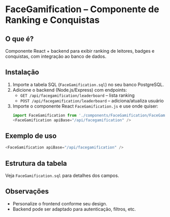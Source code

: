 # FaceGamification – Componente de Ranking e Conquistas

## O que é?
Componente React + backend para exibir ranking de leitores, badges e conquistas, com integração ao banco de dados.

## Instalação
1. Importe a tabela SQL (`FaceGamification.sql`) no seu banco PostgreSQL.
2. Adicione o backend (Node.js/Express) com endpoints:
   - `GET /api/facegamification/leaderboard` – lista ranking
   - `POST /api/facegamification/leaderboard` – adiciona/atualiza usuário
3. Importe o componente React `FaceGamification.js` e use onde quiser:
   ```js
   import FaceGamification from './components/FaceGamification/FaceGamification';
   <FaceGamification apiBase="/api/facegamification" />
   ```

## Exemplo de uso
```js
<FaceGamification apiBase="/api/facegamification" />
```

## Estrutura da tabela
Veja `FaceGamification.sql` para detalhes dos campos.

## Observações
- Personalize o frontend conforme seu design.
- Backend pode ser adaptado para autenticação, filtros, etc.
